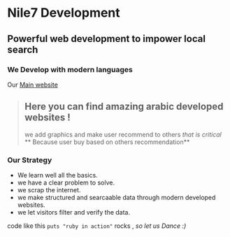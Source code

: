 Nile7 Development
=================
Powerful web development to impower local search 
------------------------------------------------
### We Develop with modern languages
Our [Main website](http://www.nile7.com)

> ## Here you can find amazing arabic developed websites !
> we add graphics and make user recommend to others 
> *that is critical*
> ** Because user buy based on others recommendation**

### Our Strategy 
- We learn well all the basics.
- we have a clear problem to solve.
- we scrap the internet.
- we make structured and searcaable data through modern developed websites.
- we let visitors filter and verify the data.

code like this `puts "ruby in action"` rocks , *so let us Dance :)*
